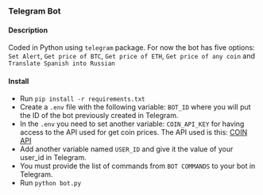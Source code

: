 ### Telegram Bot

#### Description
Coded in Python using `telegram` package. For now the bot has five options: `Set Alert`, `Get price of BTC`, `Get price of ETH`, `Get price of any coin` and `Translate Spanish into Russian`

#### Install
- Run `pip install -r requirements.txt`
- Create a `.env` file with the following variable: `BOT_ID` where you will put the ID of the bot previously created in Telegram.
- In the `.env` you need to set another variable: `COIN_API_KEY` for having access to the API used for get coin prices. The API used is this: [COIN API](https://rest.coinapi.io)
- Add another variable named `USER_ID` and give it the value of your user_id in Telegram.
- You must provide the list of commands from `BOT COMMANDS` to your bot in Telegram.
- Run `python bot.py`
